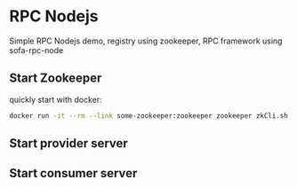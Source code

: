 # RPC Nodejs

Simple RPC Nodejs demo, registry using zookeeper, RPC framework using sofa-rpc-node

## Start Zookeeper

quickly start with docker:

```bash
docker run -it --rm --link some-zookeeper:zookeeper zookeeper zkCli.sh -server zookeeper
```

## Start provider server

## Start consumer server
